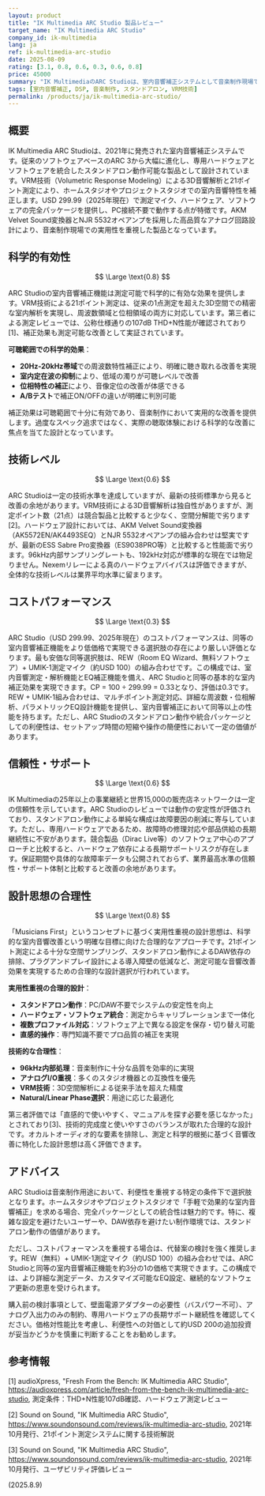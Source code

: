 ```yaml
---
layout: product
title: "IK Multimedia ARC Studio 製品レビュー"
target_name: "IK Multimedia ARC Studio"
company_id: ik-multimedia
lang: ja
ref: ik-multimedia-arc-studio
date: 2025-08-09
rating: [3.1, 0.8, 0.6, 0.3, 0.6, 0.8]
price: 45000
summary: "IK MultimediaのARC Studioは、室内音響補正システムとして音楽制作現場で実用的な効果を発揮する製品です。VRM技術による3D音響解析と21ポイント測定により、科学的に有効な補正を提供します。USD 300でハードウェア・ソフトウェア・測定マイクの完全パッケージを提供し、スタンドアロン動作が可能な点は評価できます。ただし、純粋な音響補正技術としては限界があり、価格対性能比も厳しい評価となります。"
tags: [室内音響補正, DSP, 音楽制作, スタンドアロン, VRM技術]
permalink: /products/ja/ik-multimedia-arc-studio/
---
```


## 概要

IK Multimedia ARC Studioは、2021年に発売された室内音響補正システムです。従来のソフトウェアベースのARC 3から大幅に進化し、専用ハードウェアとソフトウェアを統合したスタンドアロン動作可能な製品として設計されています。VRM技術（Volumetric Response Modeling）による3D音響解析と21ポイント測定により、ホームスタジオやプロジェクトスタジオでの室内音響特性を補正します。USD 299.99（2025年現在）で測定マイク、ハードウェア、ソフトウェアの完全パッケージを提供し、PC接続不要で動作する点が特徴です。AKM Velvet Sound変換器とNJR 5532オペアンプを採用した高品質なアナログ回路設計により、音楽制作現場での実用性を重視した製品となっています。

## 科学的有効性

$$ \Large \text{0.8} $$

ARC Studioの室内音響補正機能は測定可能で科学的に有効な効果を提供します。VRM技術による21ポイント測定は、従来の1点測定を超えた3D空間での精密な室内解析を実現し、周波数領域と位相領域の両方に対応しています。第三者による測定レビューでは、公称仕様通りの107dB THD+N性能が確認されており[1]、補正効果も測定可能な改善として実証されています。

**可聴範囲での科学的効果**：
- **20Hz-20kHz帯域**での周波数特性補正により、明確に聴き取れる改善を実現
- **室内定在波の抑制**により、低域の濁りが可聴レベルで改善
- **位相特性の補正**により、音像定位の改善が体感できる
- **A/Bテスト**で補正ON/OFFの違いが明確に判別可能

補正効果は可聴範囲で十分に有効であり、音楽制作において実用的な改善を提供します。過度なスペック追求ではなく、実際の聴取体験における科学的な改善に焦点を当てた設計となっています。

## 技術レベル

$$ \Large \text{0.6} $$

ARC Studioは一定の技術水準を達成していますが、最新の技術標準から見ると改善の余地があります。VRM技術による3D音響解析は独自性がありますが、測定ポイント数（21点）は競合製品と比較すると少なく、空間分解能で劣ります[2]。ハードウェア設計においては、AKM Velvet Sound変換器（AK5572EN/AK4493SEQ）とNJR 5532オペアンプの組み合わせは堅実ですが、最新のESS Sabre Pro変換器（ES9038PRO等）と比較すると性能面で劣ります。96kHz内部サンプリングレートも、192kHz対応が標準的な現在では物足りません。Nexemリレーによる真のハードウェアバイパスは評価できますが、全体的な技術レベルは業界平均水準に留まります。

## コストパフォーマンス

$$ \Large \text{0.3} $$

ARC Studio（USD 299.99、2025年現在）のコストパフォーマンスは、同等の室内音響補正機能をより低価格で実現できる選択肢の存在により厳しい評価となります。最も安価な同等選択肢は、REW（Room EQ Wizard、無料ソフトウェア）+ UMIK-1測定マイク（約USD 100）の組み合わせです。この構成では、室内音響測定・解析機能とEQ補正機能を備え、ARC Studioと同等の基本的な室内補正効果を実現できます。CP = 100 ÷ 299.99 = 0.33となり、評価は0.3です。REW + UMIK-1組み合わせは、マルチポイント測定対応、詳細な周波数・位相解析、パラメトリックEQ設計機能を提供し、室内音響補正において同等以上の性能を持ちます。ただし、ARC Studioのスタンドアロン動作や統合パッケージとしての利便性は、セットアップ時間の短縮や操作の簡便性において一定の価値があります。

## 信頼性・サポート

$$ \Large \text{0.6} $$

IK Multimediaの25年以上の事業継続と世界15,000の販売店ネットワークは一定の信頼性を示しています。ARC Studioのレビューでは動作の安定性が評価されており、スタンドアロン動作による単純な構成は故障要因の削減に寄与しています。ただし、専用ハードウェアであるため、故障時の修理対応や部品供給の長期継続性に不安があります。競合製品（Dirac Live等）のソフトウェア中心のアプローチと比較すると、ハードウェア依存による長期サポートリスクが存在します。保証期間や具体的な故障率データも公開されておらず、業界最高水準の信頼性・サポート体制と比較すると改善の余地があります。

## 設計思想の合理性

$$ \Large \text{0.8} $$

「Musicians First」というコンセプトに基づく実用性重視の設計思想は、科学的な室内音響改善という明確な目標に向けた合理的なアプローチです。21ポイント測定による十分な空間サンプリング、スタンドアロン動作によるDAW依存の排除、プラグアンドプレイ設計による導入障壁の低減など、測定可能な音響改善効果を実現するための合理的な設計選択が行われています。

**実用性重視の合理的設計**：
- **スタンドアロン動作**：PC/DAW不要でシステムの安定性を向上
- **ハードウェア・ソフトウェア統合**：測定からキャリブレーションまで一体化
- **複数プロファイル対応**：ソフトウェア上で異なる設定を保存・切り替え可能
- **直感的操作**：専門知識不要でプロ品質の補正を実現

**技術的な合理性**：
- **96kHz内部処理**：音楽制作に十分な品質を効率的に実現
- **アナログI/O重視**：多くのスタジオ機器との互換性を優先
- **VRM技術**：3D空間解析による従来手法を超えた精度
- **Natural/Linear Phase選択**：用途に応じた最適化

第三者評価では「直感的で使いやすく、マニュアルを探す必要を感じなかった」とされており[3]、技術的完成度と使いやすさのバランスが取れた合理的な設計です。オカルトオーディオ的な要素を排除し、測定と科学的根拠に基づく音響改善に特化した設計思想は高く評価できます。

## アドバイス

ARC Studioは音楽制作用途において、利便性を重視する特定の条件下で選択肢となります。ホームスタジオやプロジェクトスタジオで「手軽で効果的な室内音響補正」を求める場合、完全パッケージとしての統合性は魅力的です。特に、複雑な設定を避けたいユーザーや、DAW依存を避けたい制作環境では、スタンドアロン動作の価値があります。

ただし、コストパフォーマンスを重視する場合は、代替案の検討を強く推奨します。REW（無料）+ UMIK-1測定マイク（約USD 100）の組み合わせでは、ARC Studioと同等の室内音響補正機能を約3分の1の価格で実現できます。この構成では、より詳細な測定データ、カスタマイズ可能なEQ設定、継続的なソフトウェア更新の恩恵を受けられます。

購入前の検討事項として、壁面電源アダプターの必要性（バスパワー不可）、アナログ入出力のみの制約、専用ハードウェアの長期サポート継続性を確認してください。価格対性能比を考慮し、利便性への対価として約USD 200の追加投資が妥当かどうかを慎重に判断することをお勧めします。

## 参考情報

[1] audioXpress, "Fresh From the Bench: IK Multimedia ARC Studio", https://audioxpress.com/article/fresh-from-the-bench-ik-multimedia-arc-studio, 測定条件：THD+N性能107dB確認、ハードウェア測定レビュー

[2] Sound on Sound, "IK Multimedia ARC Studio", https://www.soundonsound.com/reviews/ik-multimedia-arc-studio, 2021年10月発行、21ポイント測定システムに関する技術解説

[3] Sound on Sound, "IK Multimedia ARC Studio", https://www.soundonsound.com/reviews/ik-multimedia-arc-studio, 2021年10月発行、ユーザビリティ評価レビュー

(2025.8.9) 